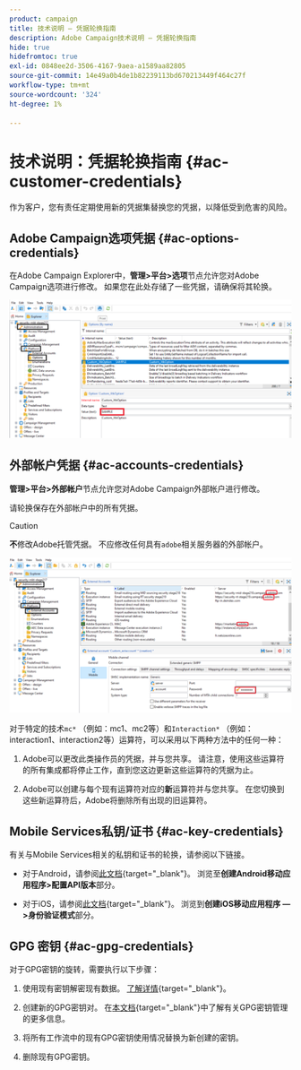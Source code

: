 ```yaml
---
product: campaign
title: 技术说明 — 凭据轮换指南
description: Adobe Campaign技术说明 — 凭据轮换指南
hide: true
hidefromtoc: true
exl-id: 0848ee2d-3506-4167-9aea-a1589aa82805
source-git-commit: 14e49a0b4de1b82239113bd670213449f464c27f
workflow-type: tm+mt
source-wordcount: '324'
ht-degree: 1%

---
```


# 技术说明：凭据轮换指南 {#ac-customer-credentials}

作为客户，您有责任定期使用新的凭据集替换您的凭据，以降低受到危害的风险。

## Adobe Campaign选项凭据 {#ac-options-credentials}

在Adobe Campaign Explorer中，**管理>平台>选项**&#x200B;节点允许您对Adobe Campaign选项进行修改。 如果您在此处存储了一些凭据，请确保将其轮换。

![](assets/technote-2.png)

## 外部帐户凭据 {#ac-accounts-credentials}

**管理>平台>外部帐户**&#x200B;节点允许您对Adobe Campaign外部帐户进行修改。

请轮换保存在外部帐户中的所有凭据。

>[!CAUTION]
>
>**不**&#x200B;修改Adobe托管凭据。 不应修改任何具有`adobe`相关服务器的外部帐户。

![](assets/technote-1.png)

对于特定的技术`mc*` （例如：mc1、mc2等）和`Interaction*` （例如：interaction1、interaction2等）运算符，可以采用以下两种方法中的任何一种：

1. Adobe可以更改此类操作员的凭据，并与您共享。 请注意，使用这些运算符的所有集成都将停止工作，直到您这边更新这些运算符的凭据为止。

1. Adobe可以创建与每个现有运算符对应的&#x200B;**新**&#x200B;运算符并与您共享。 在您切换到这些新运算符后，Adobe将删除所有出现的旧运算符。


## Mobile Services私钥/证书  {#ac-key-credentials}

有关与Mobile Services相关的私钥和证书的轮换，请参阅以下链接。

* 对于Android，请参阅[此文档](https://experienceleague.adobe.com/en/docs/campaign-classic/using/sending-messages/sending-push-notifications/configure-the-mobile-app/configuring-the-mobile-application-android){target="_blank"}。
浏览至**创建Android移动应用程序>配置API版本**&#x200B;部分。

* 对于iOS，请参阅[此文档](https://experienceleague.adobe.com/en/docs/campaign-classic/using/sending-messages/sending-push-notifications/configure-the-mobile-app/configuring-the-mobile-application){target="_blank"}。
浏览到**创建iOS移动应用程序 — >身份验证模式**&#x200B;部分。

## GPG 密钥 {#ac-gpg-credentials}

对于GPG密钥的旋转，需要执行以下步骤：

1. 使用现有密钥解密现有数据。 [了解详情](https://experienceleague.adobe.com/en/docs/control-panel/using/instances-settings/gpg-keys-management#decrypting-data){target="_blank"}。

1. 创建新的GPG密钥对。 在[本文档](https://experienceleague.adobe.com/en/docs/control-panel/using/instances-settings/gpg-keys-management#decrypting-data){target="_blank"}中了解有关GPG密钥管理的更多信息。

1. 将所有工作流中的现有GPG密钥使用情况替换为新创建的密钥。

1. 删除现有GPG密钥。
